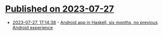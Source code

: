 # [Published on 2023-07-27](index.md)

* [2023-07-27, 17:14:38](https://lobste.rs/s/kt1izo/android_app_haskell_six_months_no) - [Android app in Haskell, six months, no previous Android experience](https://shapr.github.io/posts/2023-07-25-android-app-in-haskell.html)

